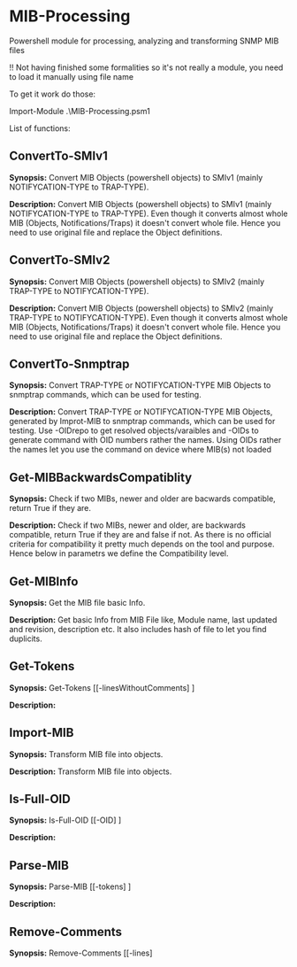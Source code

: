 # MIB-Processing
Powershell module for processing, analyzing and transforming SNMP MIB files

!! Not having finished some formalities so it's not really a module, you need to load it manually using file name

To get it work do those:

Import-Module .\MIB-Processing.psm1

List of functions:
## ConvertTo-SMIv1

**Synopsis:** Convert MIB Objects (powershell objects) to SMIv1 (mainly NOTIFYCATION-TYPE to TRAP-TYPE).

**Description:** Convert MIB Objects (powershell objects) to SMIv1 (mainly NOTIFYCATION-TYPE to TRAP-TYPE).
Even though it converts almost whole MIB (Objects, Notifications/Traps) it doesn't convert whole file.
Hence you need to use original file and replace the Object definitions.

## ConvertTo-SMIv2

**Synopsis:** Convert MIB Objects (powershell objects) to SMIv2 (mainly TRAP-TYPE to NOTIFYCATION-TYPE).

**Description:** Convert MIB Objects (powershell objects) to SMIv2 (mainly TRAP-TYPE to NOTIFYCATION-TYPE).
Even though it converts almost whole MIB (Objects, Notifications/Traps) it doesn't convert whole file.
Hence you need to use original file and replace the Object definitions.

## ConvertTo-Snmptrap

**Synopsis:** Convert TRAP-TYPE or NOTIFYCATION-TYPE MIB Objects to snmptrap commands, which can be used for testing.

**Description:** Convert TRAP-TYPE or NOTIFYCATION-TYPE MIB Objects, generated by Improt-MIB to snmptrap commands, which can be used for testing.
Use -OIDrepo to get resolved objects/varaibles and -OIDs to generate command with OID numbers rather the names.
Using OIDs rather the names let you use the command on device where MIB(s) not loaded

## Get-MIBBackwardsCompatiblity

**Synopsis:** Check if two MIBs, newer and older are bacwards compatible, return True if they are.

**Description:** Check if two MIBs, newer and older, are backwards compatible, return True if they are and false if not.
As there is no official criteria for compatibility it pretty much depends on the tool and purpose.
Hence below in parametrs we define the Compatibility level.

## Get-MIBInfo

**Synopsis:** Get the MIB file basic Info.

**Description:** Get basic Info from MIB File like, Module name, last updated and revision, description etc.
It also includes hash of file to let you find duplicits.

## Get-Tokens

**Synopsis:**
Get-Tokens [[-linesWithoutComments] <Object>]


**Description:**

## Import-MIB

**Synopsis:** Transform MIB file into objects.

**Description:** Transform MIB file into objects.

## Is-Full-OID

**Synopsis:**
Is-Full-OID [[-OID] <Object>]


**Description:**

## Parse-MIB

**Synopsis:**
Parse-MIB [[-tokens] <Object>]


**Description:**

## Remove-Comments

**Synopsis:**
Remove-Comments [[-lines] <Object>]


**Description:**

## Update-OIDRepo

**Synopsis:**
Update-OIDRepo [[-new_mib] <Object>] [[-OIDrepo] <Object>]


**Description:**
